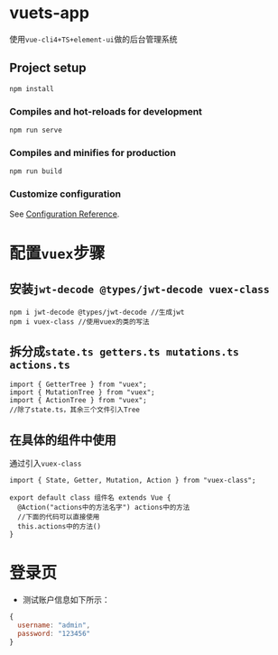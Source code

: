 # vuets-app
使用`vue-cli4+TS+element-ui`做的后台管理系统

## Project setup
```
npm install
```

### Compiles and hot-reloads for development
```
npm run serve
```

### Compiles and minifies for production
```
npm run build
```

### Customize configuration
See [Configuration Reference](https://cli.vuejs.org/config/).
# 配置`vuex`步骤
## 安装`jwt-decode @types/jwt-decode vuex-class`
```
npm i jwt-decode @types/jwt-decode //生成jwt
npm i vuex-class //使用vuex的类的写法
```

## 拆分成`state.ts getters.ts mutations.ts actions.ts`
```
import { GetterTree } from "vuex"; 
import { MutationTree } from "vuex";
import { ActionTree } from "vuex";
//除了state.ts，其余三个文件引入Tree
```
## 在具体的组件中使用
通过引入`vuex-class`
```
import { State, Getter, Mutation, Action } from "vuex-class";

export default class 组件名 extends Vue {
  @Action("actions中的方法名字") actions中的方法
  //下面的代码可以直接使用
  this.actions中的方法()
}
```

# 登录页
- 测试账户信息如下所示：
```javascript
{
  username: "admin",
  password: "123456"
}
```
